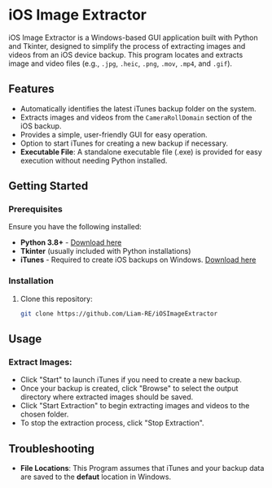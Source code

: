 
# iOS Image Extractor

iOS Image Extractor is a Windows-based GUI application built with Python and Tkinter, designed to simplify the process of extracting images and videos from an iOS device backup. This program locates and extracts image and video files (e.g., `.jpg`, `.heic`, `.png`, `.mov`, `.mp4`, and `.gif`).

## Features

- Automatically identifies the latest iTunes backup folder on the system.
- Extracts images and videos from the `CameraRollDomain` section of the iOS backup.
- Provides a simple, user-friendly GUI for easy operation.
- Option to start iTunes for creating a new backup if necessary.
- **Executable File**: A standalone executable file (.exe) is provided for easy execution without needing Python installed.

## Getting Started

### Prerequisites

Ensure you have the following installed:

- **Python 3.8+** - [Download here](https://www.python.org/downloads/)
- **Tkinter** (usually included with Python installations)
- **iTunes** - Required to create iOS backups on Windows. [Download here](https://www.apple.com/itunes/download/)

### Installation

1. Clone this repository:
   ```bash
   git clone https://github.com/Liam-RE/iOSImageExtractor
## Usage

### Extract Images:
- Click "Start" to launch iTunes if you need to create a new backup.
- Once your backup is created, click "Browse" to select the output directory where extracted images should be saved.
- Click "Start Extraction" to begin extracting images and videos to the chosen folder.
- To stop the extraction process, click "Stop Extraction".





## Troubleshooting
- **File Locations**: This Program assumes that iTunes and your backup data are saved to the **defaut** location in Windows.

